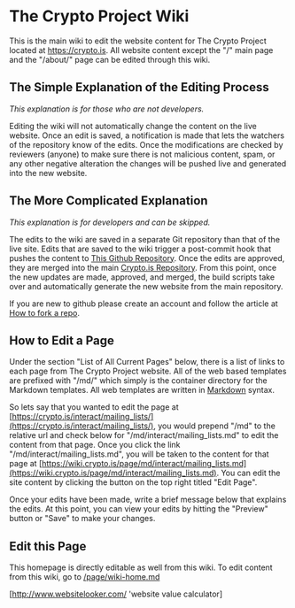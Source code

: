 # The Crypto Project Wiki

This is the main wiki to edit the website content for The Crypto Project located at https://crypto.is.  All website content except the "/" main page and the "/about/" page can be edited through this wiki.

## The Simple Explanation of the Editing Process

*This explanation is for those who are not developers.*

Editing the wiki will not automatically change the content on the live website.  Once an edit is saved, a notification is made that lets the watchers of the repository know of the edits.  Once the modifications are checked by reviewers (anyone) to make sure there is not malicious content, spam, or any other negative alteration the changes will be pushed live and generated into the new website. 

## The More Complicated Explanation

*This explanation is for developers and can be skipped.*

The edits to the wiki are saved in a separate Git repository than that of the live site. Edits that are saved to the wiki trigger a post-commit hook that pushes the content to [This Github Repository][1].  Once the edits are approved, they are merged into the main [Crypto.is Repository][2]. From this point, once the new updates are made, approved, and merged, the build scripts take over and automatically generate the new website from the main repository.

If you are new to github please create an account and follow the article at [How to fork a repo](http://help.github.com/fork-a-repo/).

## How to Edit a Page

Under the section "List of All Current Pages" below, there is a list of links to each page from The Crypto Project website.  All of the web based templates are prefixed with "/md/" which simply is the container directory for the Markdown templates.  All web templates are written in [Markdown][3] syntax.  

So lets say that you wanted to edit the page at [https://crypto.is/interact/mailing_lists/](https://crypto.is/interact/mailing_lists/), you would prepend "/md" to the relative url and check below for "/md/interact/mailing_lists.md" to edit the content from that page.  Once you click the link "/md/interact/mailing_lists.md", you will be taken to the content for that page at [https://wiki.crypto.is/page/md/interact/mailing_lists.md](https://wiki.crypto.is/page/md/interact/mailing_lists.md).  You can edit the site content by clicking the button on the top right titled "Edit Page".

Once your edits have been made, write a brief message below that explains the edits.  At this point, you can view your edits by hitting the "Preview" button or "Save" to make your changes.

## Edit this Page

This homepage is directly editable as well from this wiki.  To edit content from this wiki, go to [/page/wiki-home.md](/page/wiki-home.md)

   [1]: https://github.com/cryptodotis-wiki/crypto.is-docs
   [2]: https://github.com/cryptodotis/crypto.is-docs
   [3]: https://secure.wikimedia.org/wikipedia/en/wiki/Markdown 
[http://www.websitelooker.com/ 'website value calculator]
